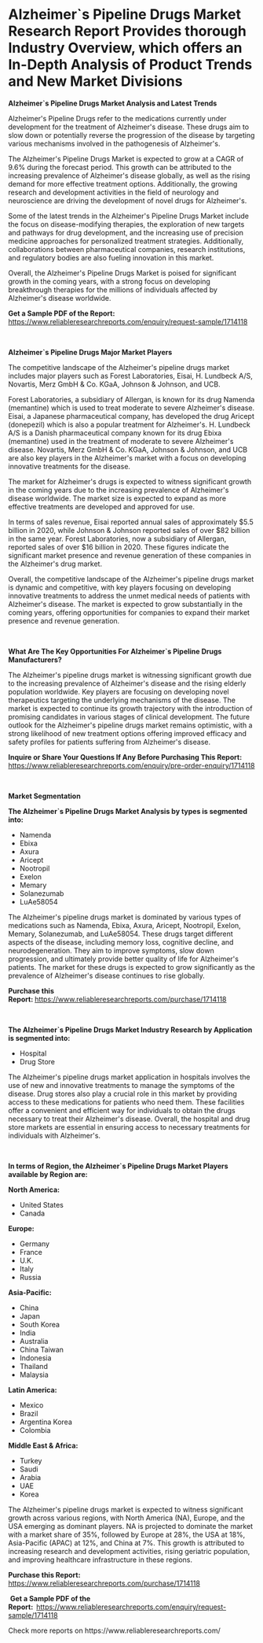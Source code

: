 <p><h1>Alzheimer`s Pipeline Drugs Market Research Report Provides thorough Industry Overview, which offers an In-Depth Analysis of Product Trends and New Market Divisions</h1></p><p><strong>Alzheimer`s Pipeline Drugs Market Analysis and Latest Trends</strong></p>
<p><p>Alzheimer's Pipeline Drugs refer to the medications currently under development for the treatment of Alzheimer's disease. These drugs aim to slow down or potentially reverse the progression of the disease by targeting various mechanisms involved in the pathogenesis of Alzheimer's.</p><p>The Alzheimer's Pipeline Drugs Market is expected to grow at a CAGR of 9.6% during the forecast period. This growth can be attributed to the increasing prevalence of Alzheimer's disease globally, as well as the rising demand for more effective treatment options. Additionally, the growing research and development activities in the field of neurology and neuroscience are driving the development of novel drugs for Alzheimer's.</p><p>Some of the latest trends in the Alzheimer's Pipeline Drugs Market include the focus on disease-modifying therapies, the exploration of new targets and pathways for drug development, and the increasing use of precision medicine approaches for personalized treatment strategies. Additionally, collaborations between pharmaceutical companies, research institutions, and regulatory bodies are also fueling innovation in this market.</p><p>Overall, the Alzheimer's Pipeline Drugs Market is poised for significant growth in the coming years, with a strong focus on developing breakthrough therapies for the millions of individuals affected by Alzheimer's disease worldwide.</p></p>
<p><strong>Get a Sample PDF of the Report:&nbsp;</strong> <a href="https://www.reliableresearchreports.com/enquiry/request-sample/1714118">https://www.reliableresearchreports.com/enquiry/request-sample/1714118</a></p>
<p>&nbsp;</p>
<p><strong>Alzheimer`s Pipeline Drugs Major Market Players</strong></p>
<p><p>The competitive landscape of the Alzheimer's pipeline drugs market includes major players such as Forest Laboratories, Eisai, H. Lundbeck A/S, Novartis, Merz GmbH & Co. KGaA, Johnson & Johnson, and UCB. </p><p>Forest Laboratories, a subsidiary of Allergan, is known for its drug Namenda (memantine) which is used to treat moderate to severe Alzheimer's disease. Eisai, a Japanese pharmaceutical company, has developed the drug Aricept (donepezil) which is also a popular treatment for Alzheimer's. H. Lundbeck A/S is a Danish pharmaceutical company known for its drug Ebixa (memantine) used in the treatment of moderate to severe Alzheimer's disease. Novartis, Merz GmbH & Co. KGaA, Johnson & Johnson, and UCB are also key players in the Alzheimer's market with a focus on developing innovative treatments for the disease.</p><p>The market for Alzheimer's drugs is expected to witness significant growth in the coming years due to the increasing prevalence of Alzheimer's disease worldwide. The market size is expected to expand as more effective treatments are developed and approved for use.</p><p>In terms of sales revenue, Eisai reported annual sales of approximately $5.5 billion in 2020, while Johnson & Johnson reported sales of over $82 billion in the same year. Forest Laboratories, now a subsidiary of Allergan, reported sales of over $16 billion in 2020. These figures indicate the significant market presence and revenue generation of these companies in the Alzheimer's drug market.</p><p>Overall, the competitive landscape of the Alzheimer's pipeline drugs market is dynamic and competitive, with key players focusing on developing innovative treatments to address the unmet medical needs of patients with Alzheimer's disease. The market is expected to grow substantially in the coming years, offering opportunities for companies to expand their market presence and revenue generation.</p></p>
<p>&nbsp;</p>
<p><strong>What Are The Key Opportunities For Alzheimer`s Pipeline Drugs Manufacturers?</strong></p>
<p><p>The Alzheimer's pipeline drugs market is witnessing significant growth due to the increasing prevalence of Alzheimer's disease and the rising elderly population worldwide. Key players are focusing on developing novel therapeutics targeting the underlying mechanisms of the disease. The market is expected to continue its growth trajectory with the introduction of promising candidates in various stages of clinical development. The future outlook for the Alzheimer's pipeline drugs market remains optimistic, with a strong likelihood of new treatment options offering improved efficacy and safety profiles for patients suffering from Alzheimer's disease.</p></p>
<p><strong>Inquire or Share Your Questions If Any Before Purchasing This Report:</strong> <a href="https://www.reliableresearchreports.com/enquiry/pre-order-enquiry/1714118">https://www.reliableresearchreports.com/enquiry/pre-order-enquiry/1714118</a></p>
<p>&nbsp;</p>
<p><strong>Market Segmentation</strong></p>
<p><strong>The Alzheimer`s Pipeline Drugs Market Analysis by types is segmented into:</strong></p>
<p><ul><li>Namenda</li><li>Ebixa</li><li>Axura</li><li>Aricept</li><li>Nootropil</li><li>Exelon</li><li>Memary</li><li>Solanezumab</li><li>LuAe58054</li></ul></p>
<p><p>The Alzheimer's pipeline drugs market is dominated by various types of medications such as Namenda, Ebixa, Axura, Aricept, Nootropil, Exelon, Memary, Solanezumab, and LuAe58054. These drugs target different aspects of the disease, including memory loss, cognitive decline, and neurodegeneration. They aim to improve symptoms, slow down progression, and ultimately provide better quality of life for Alzheimer's patients. The market for these drugs is expected to grow significantly as the prevalence of Alzheimer's disease continues to rise globally.</p></p>
<p><strong>Purchase this Report:&nbsp;</strong><a href="https://www.reliableresearchreports.com/purchase/1714118">https://www.reliableresearchreports.com/purchase/1714118</a></p>
<p>&nbsp;</p>
<p><strong>The Alzheimer`s Pipeline Drugs Market Industry Research by Application is segmented into:</strong></p>
<p><ul><li>Hospital</li><li>Drug Store</li></ul></p>
<p><p>The Alzheimer's pipeline drugs market application in hospitals involves the use of new and innovative treatments to manage the symptoms of the disease. Drug stores also play a crucial role in this market by providing access to these medications for patients who need them. These facilities offer a convenient and efficient way for individuals to obtain the drugs necessary to treat their Alzheimer's disease. Overall, the hospital and drug store markets are essential in ensuring access to necessary treatments for individuals with Alzheimer's.</p></p>
<p>&nbsp;</p>
<p><strong>In terms of Region, the Alzheimer`s Pipeline Drugs Market Players available by Region are:</strong></p>
<p>
    <p> <strong> North America: </strong>
        <ul>
            <li>United States</li>
            <li>Canada</li>
        </ul>
        </p> 
    <p> <strong> Europe: </strong>
        <ul>
            <li>Germany</li>
            <li>France</li>
            <li>U.K.</li>
            <li>Italy</li>
            <li>Russia</li>
        </ul>
        </p> 
    <p> <strong> Asia-Pacific: </strong>
        <ul>
            <li>China</li>
            <li>Japan</li>
            <li>South Korea</li>
            <li>India</li>
            <li>Australia</li>
            <li>China Taiwan</li>
            <li>Indonesia</li>
            <li>Thailand</li>
            <li>Malaysia</li>
        </ul>
        </p> 
    <p> <strong> Latin America: </strong>
        <ul>
            <li>Mexico</li>
            <li>Brazil</li>
            <li>Argentina Korea</li>
            <li>Colombia</li>
        </ul>
        </p> 
    <p> <strong> Middle East & Africa: </strong>
        <ul>
            <li>Turkey</li>
            <li>Saudi</li>
            <li>Arabia</li>
            <li>UAE</li>
            <li>Korea</li>
        </ul>
    </p>
    </p>
<p><p>The Alzheimer's pipeline drugs market is expected to witness significant growth across various regions, with North America (NA), Europe, and the USA emerging as dominant players. NA is projected to dominate the market with a market share of 35%, followed by Europe at 28%, the USA at 18%, Asia-Pacific (APAC) at 12%, and China at 7%. This growth is attributed to increasing research and development activities, rising geriatric population, and improving healthcare infrastructure in these regions.</p></p>
<p><strong>Purchase this Report: </strong><a href="https://www.reliableresearchreports.com/purchase/1714118">https://www.reliableresearchreports.com/purchase/1714118</a></p>
<p>&nbsp;<strong>Get a Sample PDF of the Report:&nbsp;&nbsp;</strong><a href="https://www.reliableresearchreports.com/enquiry/request-sample/1714118">https://www.reliableresearchreports.com/enquiry/request-sample/1714118</a></p>
<p><strong></strong></p>
<p>Check more reports on https://www.reliableresearchreports.com/</p>